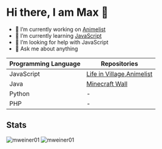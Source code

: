 # Hi there, I am Max 👋

- 🔭 I’m currently working on [Animelist](https://github.com/mweiner01/animelist)
- 🌱 I’m currently learning [JavaScript](https://developer.mozilla.org/en-US/docs/Web/JavaScript)
- 🤔 I’m looking for help with JavaScript
- 💬 Ask me about anything

| Programming Language | Repositories |
| ------ | ------ |
| JavaScript | [Life in Village](https://github.com/mweiner01/lifeinvillage_node),[Animelist](https://github.com/mweiner01/animelist) |
| Java | [Minecraft Wall](https://github.com/mweiner01/minecraft-wall) |
| Python | - |
| PHP | - |

## Stats
![mweiner01](https://github-readme-stats.vercel.app/api?username=mweiner01&count_private=true&hide_border=true&show_icons=true&include_all_commits=true)
![mweiner01](https://github-readme-stats.vercel.app/api/top-langs/?username=mweiner01&layout=compact&hide_border=true)
